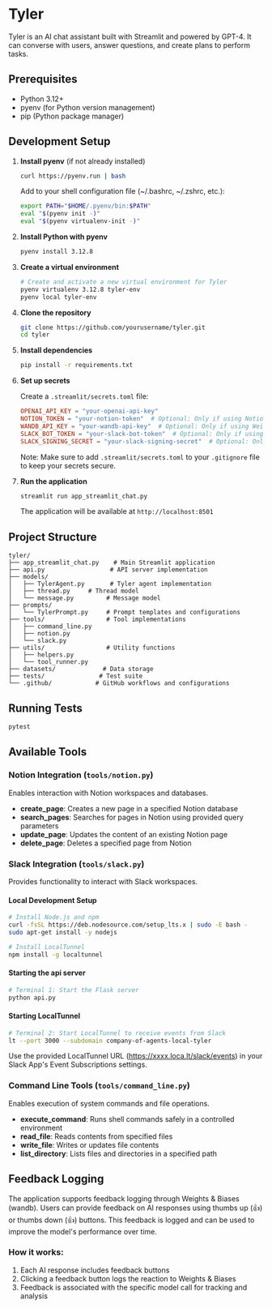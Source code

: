# Tyler

Tyler is an AI chat assistant built with Streamlit and powered by GPT-4. It can converse with users, answer questions, and create plans to perform tasks.

## Prerequisites

- Python 3.12+
- pyenv (for Python version management)
- pip (Python package manager)

## Development Setup

1. **Install pyenv** (if not already installed)

   ```bash
   curl https://pyenv.run | bash
   ```

   Add to your shell configuration file (~/.bashrc, ~/.zshrc, etc.):
   ```bash
   export PATH="$HOME/.pyenv/bin:$PATH"
   eval "$(pyenv init -)"
   eval "$(pyenv virtualenv-init -)"
   ```

2. **Install Python with pyenv**
   ```bash
   pyenv install 3.12.8
   ```

3. **Create a virtual environment**
   ```bash
   # Create and activate a new virtual environment for Tyler
   pyenv virtualenv 3.12.8 tyler-env
   pyenv local tyler-env
   ```

4. **Clone the repository**
   ```bash
   git clone https://github.com/yourusername/tyler.git
   cd tyler
   ```

5. **Install dependencies**
   ```bash
   pip install -r requirements.txt
   ```

6. **Set up secrets**
   
   Create a `.streamlit/secrets.toml` file:
   ```toml
   OPENAI_API_KEY = "your-openai-api-key"
   NOTION_TOKEN = "your-notion-token"  # Optional: Only if using Notion integration
   WANDB_API_KEY = "your-wandb-api-key"  # Optional: Only if using Weights & Biases
   SLACK_BOT_TOKEN = "your-slack-bot-token"  # Optional: Only if using Slack integration
   SLACK_SIGNING_SECRET = "your-slack-signing-secret"  # Optional: Only if using Slack integration
   ```

   Note: Make sure to add `.streamlit/secrets.toml` to your `.gitignore` file to keep your secrets secure.

7. **Run the application**
   ```bash
   streamlit run app_streamlit_chat.py
   ```

   The application will be available at `http://localhost:8501`

## Project Structure

```
tyler/
├── app_streamlit_chat.py    # Main Streamlit application
├── api.py                  # API server implementation
├── models/
│   ├── TylerAgent.py       # Tyler agent implementation
│   ├── thread.py     # Thread model
│   └── message.py         # Message model
├── prompts/
│   └── TylerPrompt.py     # Prompt templates and configurations
├── tools/                 # Tool implementations
│   ├── command_line.py
│   ├── notion.py
│   └── slack.py
├── utils/                 # Utility functions
│   ├── helpers.py
│   └── tool_runner.py
├── datasets/             # Data storage
├── tests/               # Test suite
└── .github/            # GitHub workflows and configurations
```

## Running Tests

```bash
pytest
```

## Available Tools

### Notion Integration (`tools/notion.py`)
Enables interaction with Notion workspaces and databases.

- **create_page**: Creates a new page in a specified Notion database
- **search_pages**: Searches for pages in Notion using provided query parameters
- **update_page**: Updates the content of an existing Notion page
- **delete_page**: Deletes a specified page from Notion

### Slack Integration (`tools/slack.py`) 
Provides functionality to interact with Slack workspaces.

#### Local Development Setup
```bash
# Install Node.js and npm
curl -fsSL https://deb.nodesource.com/setup_lts.x | sudo -E bash -
sudo apt-get install -y nodejs

# Install LocalTunnel
npm install -g localtunnel
```

#### Starting the api server

```bash
# Terminal 1: Start the Flask server
python api.py
```

#### Starting LocalTunnel

```bash
# Terminal 2: Start LocalTunnel to receive events from Slack
lt --port 3000 --subdomain company-of-agents-local-tyler
```

Use the provided LocalTunnel URL (https://xxxx.loca.lt/slack/events) in your Slack App's Event Subscriptions settings.

### Command Line Tools (`tools/command_line.py`)
Enables execution of system commands and file operations.

- **execute_command**: Runs shell commands safely in a controlled environment
- **read_file**: Reads contents from specified files
- **write_file**: Writes or updates file contents
- **list_directory**: Lists files and directories in a specified path

## Feedback Logging

The application supports feedback logging through Weights & Biases (wandb). Users can provide feedback on AI responses using thumbs up (👍) or thumbs down (👍) buttons. This feedback is logged and can be used to improve the model's performance over time.

### How it works:
1. Each AI response includes feedback buttons
2. Clicking a feedback button logs the reaction to Weights & Biases
3. Feedback is associated with the specific model call for tracking and analysis
